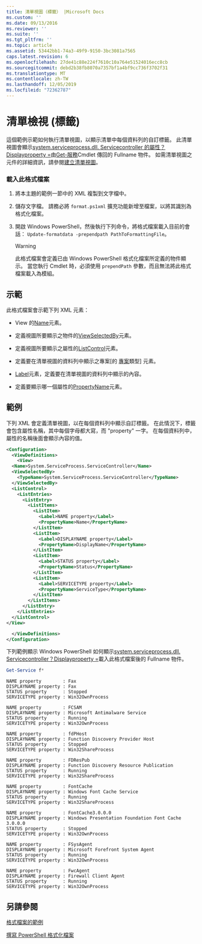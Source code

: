 ```yaml
---
title: 清單視圖（標籤） |Microsoft Docs
ms.custom: ''
ms.date: 09/13/2016
ms.reviewer: ''
ms.suite: ''
ms.tgt_pltfrm: ''
ms.topic: article
ms.assetid: 53442bb1-74a3-49f9-9150-3bc3081a7565
caps.latest.revision: 6
ms.openlocfilehash: 27de41c88e224f7610c10a764e51524016ecc8cb
ms.sourcegitcommit: debd2b38fb8070a7357bf1a4bf9cc736f3702f31
ms.translationtype: MT
ms.contentlocale: zh-TW
ms.lasthandoff: 12/05/2019
ms.locfileid: "72362787"
---
```

# <a name="list-view-labels"></a>清單檢視 (標籤)

這個範例示範如何執行清單視圖，以顯示清單中每個資料列的自訂標籤。 此清單視圖會顯示[system.serviceprocess.dll. Servicecontroller 的屬性？Displayproperty =](/dotnet/api/System.ServiceProcess.ServiceController)由[Get-服務](/powershell/module/Microsoft.PowerShell.Management/Get-Service)Cmdlet 傳回的 Fullname 物件。 如需清單視圖之元件的詳細資訊，請參閱[建立清單視圖](./creating-a-list-view.md)。

### <a name="to-load-this-formatting-file"></a>載入此格式檔案

1. 將本主題的範例一節中的 XML 複製到文字檔中。

2. 儲存文字檔。 請務必將 `format.ps1xml` 擴充功能新增至檔案，以將其識別為格式化檔案。

3. 開啟 Windows PowerShell，然後執行下列命令，將格式檔案載入目前的會話： `Update-formatdata -prependpath PathToFormattingFile`。

   > [!WARNING]
   > 此格式檔案會定義已由 Windows PowerShell 格式化檔案所定義的物件顯示。 當您執行 Cmdlet 時，必須使用 `prependPath` 參數，而且無法將此格式檔案載入為模組。

## <a name="demonstrates"></a>示範

此格式檔案會示範下列 XML 元素：

- View 的[Name](./name-element-for-view-format.md)元素。

- 定義視圖所要顯示之物件的[ViewSelectedBy](./viewselectedby-element-format.md)元素。

- 定義視圖所要顯示之屬性的[ListControl](./listcontrol-element-format.md)元素。

- 定義要在清單視圖的資料列中顯示之專案[的 [專案](./listitem-element-for-listitems-for-listcontrol-format.md)類型] 元素。

- [Label](./label-element-for-listitem-for-listcontrol-format.md)元素，定義要在清單視圖的資料列中顯示的內容。

- 定義要顯示哪一個屬性的[PropertyName](./propertyname-element-for-listitem-for-listcontrol-format.md)元素。

## <a name="example"></a>範例

下列 XML 會定義清單視圖，以在每個資料列中顯示自訂標籤。 在此情況下，標籤會包含屬性名稱，其中每個字母都大寫，而 "property" 一字。 在每個資料列中，屬性的名稱後面會顯示內容的值。

```xml
<Configuration>
  <ViewDefinitions>
    <View>
  <Name>System.ServiceProcess.ServiceController</Name>
  <ViewSelectedBy>
    <TypeName>System.ServiceProcess.ServiceController</TypeName>
  </ViewSelectedBy>
  <ListControl>
    <ListEntries>
      <ListEntry>
        <ListItems>
          <ListItem>
            <Label>NAME property</Label>
            <PropertyName>Name</PropertyName>
          </ListItem>
          <ListItem>
            <Label>DISPLAYNAME property</Label>
            <PropertyName>DisplayName</PropertyName>
          </ListItem>
          <ListItem>
            <Label>STATUS property</Label>
            <PropertyName>Status</PropertyName>
          </ListItem>
          <ListItem>
            <Label>SERVICETYPE property</Label>
            <PropertyName>ServiceType</PropertyName>
          </ListItem>
        </ListItems>
      </ListEntry>
    </ListEntries>
  </ListControl>
</View>

  </ViewDefinitions>
</Configuration>
```

下列範例顯示 Windows PowerShell 如何顯示[system.serviceprocess.dll. Servicecontroller？Displayproperty =](/dotnet/api/System.ServiceProcess.ServiceController)載入此格式檔案後的 Fullname 物件。

```powershell
Get-Service f*
```

```output
NAME property        : Fax
DISPLAYNAME property : Fax
STATUS property      : Stopped
SERVICETYPE property : Win32OwnProcess

NAME property        : FCSAM
DISPLAYNAME property : Microsoft Antimalware Service
STATUS property      : Running
SERVICETYPE property : Win32OwnProcess

NAME property        : fdPHost
DISPLAYNAME property : Function Discovery Provider Host
STATUS property      : Stopped
SERVICETYPE property : Win32ShareProcess

NAME property        : FDResPub
DISPLAYNAME property : Function Discovery Resource Publication
STATUS property      : Running
SERVICETYPE property : Win32ShareProcess

NAME property        : FontCache
DISPLAYNAME property : Windows Font Cache Service
STATUS property      : Running
SERVICETYPE property : Win32ShareProcess

NAME property        : FontCache3.0.0.0
DISPLAYNAME property : Windows Presentation Foundation Font Cache 3.0.0.0
STATUS property      : Stopped
SERVICETYPE property : Win32OwnProcess

NAME property        : FSysAgent
DISPLAYNAME property : Microsoft Forefront System Agent
STATUS property      : Running
SERVICETYPE property : Win32OwnProcess

NAME property        : FwcAgent
DISPLAYNAME property : Firewall Client Agent
STATUS property      : Running
SERVICETYPE property : Win32OwnProcess
```

## <a name="see-also"></a>另請參閱

[格式檔案的範例](./examples-of-formatting-files.md)

[撰寫 PowerShell 格式化檔案](./writing-a-powershell-formatting-file.md)
